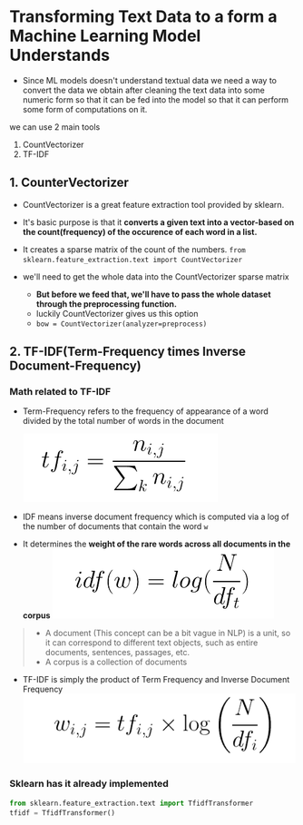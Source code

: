 # Transforming Text Data to a form a Machine Learning Model Understands

- Since ML models doesn't understand textual data we need a way to convert the data we obtain after cleaning the text data into some numeric form so that it can be fed into the model so that it can perform some form of computations on it.

we can use 2 main tools

1. CountVectorizer
2. TF-IDF

## 1. CounterVectorizer

- CountVectorizer is a great feature extraction tool provided by sklearn.
- It's basic purpose is that it **converts a given text into a vector-based on the count(frequency) of the occurence of each word in a list.**
- It creates a sparse matrix of the count of the numbers.
  `from sklearn.feature_extraction.text import CountVectorizer`

- we'll need to get the whole data into the CountVectorizer sparse matrix
  - **But before we feed that, we'll have to pass the whole dataset through the preprocessing function.**
  - luckily CountVectorizer gives us this option
  - `bow = CountVectorizer(analyzer=preprocess)`

## 2. TF-IDF(Term-Frequency times Inverse Document-Frequency)

### Math related to TF-IDF

- Term-Frequency refers to the frequency of appearance of a word divided by the total number of words in the document
  <!-- doing `!` will render it, otherwise it'll just be a link -->

  ![TF-Formula](DOC_IMAGES/tf_formula.png)

- IDF means inverse document frequency which is computed via a log of the number of documents that contain the word `w`
- It determines the **weight of the rare words across all documents in the corpus**
  ![IDF-Formula](DOC_IMAGES/idf.png)

> - A document (This concept can be a bit vague in NLP) is a unit, so it can correspond to different text objects, such as entire documents, sentences, passages, etc.
> - A corpus is a collection of documents

- TF-IDF is simply the product of Term Frequency and Inverse Document Frequency
  ![TF-IDF-Formula](DOC_IMAGES/tf-idf.png)

### Sklearn has it already implemented

```py
from sklearn.feature_extraction.text import TfidfTransformer
tfidf = TfidfTransformer()
```
